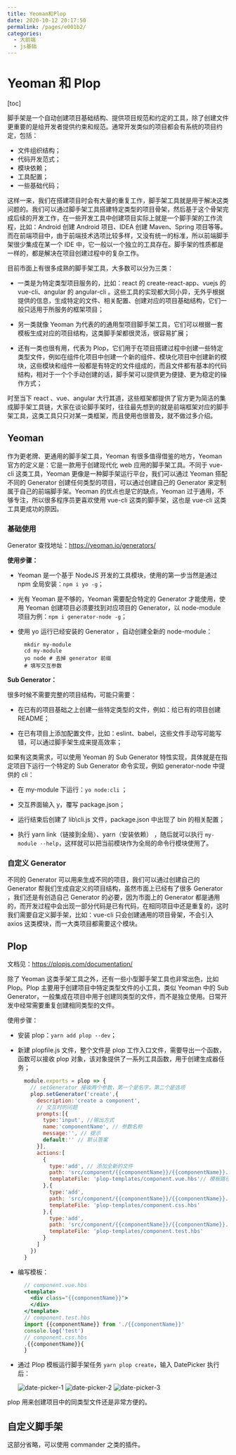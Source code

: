 ```yaml
---
title: Yeoman和Plop
date: 2020-10-12 20:17:50
permalink: /pages/e001b2/
categories:
  - 大前端
  - js基础
---
```

# Yeoman 和 Plop

[toc]

脚手架是一个自动创建项目基础结构、提供项目规范和约定的工具，除了创建文件更重要的是给开发者提供约束和规范。通常开发类似的项目都会有系统的项目约定，包括：

- 文件组织结构；
- 代码开发范式；
- 模块依赖；
- 工具配置；
- 一些基础代码；

这样一来，我们在搭建项目时会有大量的重复工作，脚手架工具就是用于解决这类问题的。我们可以通过脚手架工具搭建特定类型的项目骨架，然后基于这个骨架完成后续的开发工作，在一些开发工具中创建项目实际上就是一个脚手架的工作流程，比如：Android 创建 Android 项目、IDEA 创建 Maven、Spring 项目等等。而在前端项目中，由于前端技术选项比较多样，又没有统一的标准，所以前端脚手架很少集成在某一个 IDE 中，它一般以一个独立的工具存在。脚手架的性质都是一样的，都是解决在项目创建过程中的复杂工作。

目前市面上有很多成熟的脚手架工具，大多数可以分为三类：

- 一类是为特定类型项目服务的，比如：react 的 create-react-app、vuejs 的 vue-cli、angular 的 angular-cli 。这些工具的实现都大同小异，无外乎根据提供的信息，生成特定的文件、相关配置、创建对应的项目基础结构，它们一般只适用于所服务的框架项目；

- 另一类就像 Yeoman 为代表的的通用型项目脚手架工具，它们可以根据一套模板生成对应的项目结构，这类脚手架都很灵活，很容易扩展；

- 还有一类也很有用，代表为 Plop，它们用于在项目搭建过程中创建一些特定类型文件，例如在组件化项目中创建一个新的组件、模块化项目中创建新的模块，这些模块和组件一般都是有特定的文件组成的，而且文件都有基本的代码结构，相对于一个个手动创建的话，脚手架可以提供更为便捷、更为稳定的操作方式；

时至当下 react 、vue、angular 大行其道，这些框架都提供了官方更为简洁的集成脚手架工具链，大家在谈论脚手架时，往往最先想到的就是前端框架对应的脚手架工具，这类工具只只对某一类框架，而且使用也很普及，就不做过多介绍。

## Yeoman

作为更老牌、更通用的脚手架工具，Yeoman 有很多值得借鉴的地方，Yeoman 官方的定义是：它是一款用于创建现代化 web 应用的脚手架工具。不同于 vue-cli 这类工具，Yeoman 更像是一种脚手架运行平台，我们可以通过 Yeoman 搭配不同的 Generator 创建任何类型的项目，可以通过创建自己的 Generator 来定制属于自己的前端脚手架。Yeoman 的优点也是它的缺点，Yeoman 过于通用，不够专注，所以很多程序员更喜欢使用 vue-cli 这类的脚手架，这也是 vue-cli 这类工具更成功的原因。

### 基础使用

Generator 查找地址：<https://yeoman.io/generators/>

**使用步骤：**

- Yeoman 是一个基于 NodeJS 开发的工具模块，使用的第一步当然是通过 npm 全局安装：``npm i yo -g``；

- 光有 Yeoman 是不够的，Yeoman 需要配合特定的 Generator 才能使用，使用 Yeoman 创建项目必须要找到对应项目的 Generator，以 node-module 项目为例：``npm i generator-node -g``；

- 使用 yo 运行已经安装的 Generator ，自动创建全新的 node-module：

  ```shell
    mkdir my-module
    cd my-module
    yo node # 去掉 generator 前缀
    # 填写交互参数
  ```

**Sub Generator：**

很多时候不需要完整的项目结构，可能只需要：

- 在已有的项目基础之上创建一些特定类型的文件，例如：给已有的项目创建 README；

- 在已有项目上添加配置文件，比如：eslint、babel，这些文件手动写可能写错，可以通过脚手架生成来提高效率；

如果有这类需求，可以使用 Yeoman 的 Sub Generator 特性实现，具体就是在指定项目下运行一个特定的 Sub Generator 命令实现，例如 generator-node 中提供的 cli：

- 在 my-module 下运行：``yo node:cli`` ；

- 交互界面输入 y，覆写 package.json；

- 运行结束后创建了 lib\cli.js 文件，package.json 中出现了 bin 的相关配置；

- 执行 yarn link（链接到全局）、yarn（安装依赖） ，随后就可以执行 ``my-module --help``，这样就可以把当前模块作为全局的命令行模块使用了。

### 自定义 Generator

不同的 Generator 可以用来生成不同的项目，我们可以通过创建自己的 Generator 帮我们生成自定义的项目结构，虽然市面上已经有了很多 Generator ，我们还是有创造自己 Generator 的必要，因为市面上的 Generator 都是通用的，而开发过程中会出现一部分代码是已有代码，在相同项目中还是重复的，这时我们需要自定义脚手架，比如：vue-cli 只会创建通用的项目骨架，不会引入 axios 这类模块，而一大类项目都需要这个模块。

## Plop

文档见：<https://plopjs.com/documentation/>

除了 Yeoman 这类手架工具之外，还有一些小型脚手架工具也非常出色，比如 Plop。Plop 主要用于创建项目中特定类型文件的小工具，类似 Yeoman 中的 Sub Generator，一般集成在项目中用于创建同类型的文件，而不是独立使用。日常开发中经常需要重复创建相同类型的文件。

使用步骤：

- 安装 plop：``yarn add plop --dev``；

- 新建 plopfile.js 文件，整个文件是 plop 工作入口文件，需要导出一个函数，函数可以接收 plop 对象，该对象提供了一系列工具函数，用于创建生成器任务；

  ```javascript
    module.exports = plop => {
      // setGenerator 接收两个参数，第一个是名字，第二个是选项
      plop.setGenerator('create',{
        description:'create a component',
        // 交互时的问题
        prompts:[{
          type:'input', //输出方式
          name:'componentName', // 参数名称
          message:'', // 提示
          default:'' // 默认答案
        }],
        actions:[
          {
            type:'add', // 添加全新的文件
            path: 'src/component/{{componentName}}/{{componentName}}.vue', // 输出路径，{{componentName}} 获取 prompts 配置的输入 name
            templateFile: 'plop-templates/component.vue.hbs'// 模板路径
          },{
            type:'add',
            path: 'src/component/{{componentName}}/{{componentName}}.css',
            templateFile: 'plop-templates/component.css.hbs'
          },{
            type:'add',
            path: 'src/component/{{componentName}}/{{componentName}}.test.js',
            templateFile: 'plop-templates/component.test.hbs'
          }
        ]
      })
    }
  ```

- 编写模板：

  ```jsx
    // component.vue.hbs
    <template>
      <div class="{{componentName}}">
      </div>
    </template>
    // component.test.hbs
    import {{componentName}} from './{{componentName}}'
    console.log('test')
    // component.css.hbs
    .{{componentName}}{
    }
  ```

- 通过 Plop 模板运行脚手架任务 ``yarn plop create``，输入 DatePicker 执行后：

  ![date-picker-1](https://gitee.com/leixiaoai/markdown/raw/master/01.大前端/02.js基础/images/Yeoman和Plop/date-picker-1.png)
  ![date-picker-2](https://gitee.com/leixiaoai/markdown/raw/master/01.大前端/02.js基础/images/Yeoman和Plop/date-picker-2.png)
  ![date-picker-3](https://gitee.com/leixiaoai/markdown/raw/master/01.大前端/02.js基础/images/Yeoman和Plop/date-picker-3.png)

plop 用来创建项目中的同类型文件还是非常方便的。

## 自定义脚手架

这部分省略，可以使用 commander 之类的插件。
